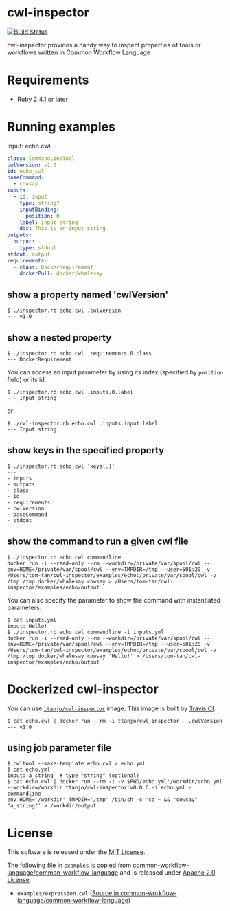 # cwl-inspector
[![Build Status](https://travis-ci.org/tom-tan/cwl-inspector.svg?branch=master)](https://travis-ci.org/tom-tan/cwl-inspector)

cwl-inspector provides a handy way to inspect properties of tools or workflows written in Common Workflow Language

# Requirements
- Ruby 2.4.1 or later

# Running examples

Input: echo.cwl
```yaml
class: CommandLineTool
cwlVersion: v1.0
id: echo_cwl
baseCommand:
  - cowsay
inputs:
  - id: input
    type: string?
    inputBinding:
      position: 0
    label: Input string
    doc: This is an input string
outputs:
  output:
    type: stdout
stdout: output
requirements:
  - class: DockerRequirement
    dockerPull: docker/whalesay
```

## show a property named 'cwlVersion'
```console
$ ./inspector.rb echo.cwl .cwlVersion
--- v1.0
```

## show a nested property
```console
$ ./inspector.rb echo.cwl .requirements.0.class
--- DockerRequirement
```

You can access an input parameter by using its index (specified by `position` field) or its id.

```console
$ ./inspector.rb echo.cwl .inputs.0.label
--- Input string
```

or

```console
$ ./cwl-inspector.rb echo.cwl .inputs.input.label
--- Input string
```

## show keys in the specified property
```console
$ ./inspector.rb echo.cwl 'keys(.)'
---
- inputs
- outputs
- class
- id
- requirements
- cwlVersion
- baseCommand
- stdout
```

## show the command to run a given cwl file
```console
$ ./inspector.rb echo.cwl commandline
docker run -i --read-only --rm --workdir=/private/var/spool/cwl --env=HOME=/private/var/spool/cwl --env=TMPDIR=/tmp --user=501:20 -v /Users/tom-tan/cwl-inspector/examples/echo:/private/var/spool/cwl -v /tmp:/tmp docker/whalesay cowsay > /Users/tom-tan/cwl-inspector/examples/echo/output
```

You can also specify the parameter to show the command with instantiated parameters.
```console
$ cat inputs.yml
input: Hello!
$ ./inspector.rb echo.cwl commandline -i inputs.yml
docker run -i --read-only --rm --workdir=/private/var/spool/cwl --env=HOME=/private/var/spool/cwl --env=TMPDIR=/tmp --user=501:20 -v /Users/tom-tan/cwl-inspector/examples/echo:/private/var/spool/cwl -v /tmp:/tmp docker/whalesay cowsay 'Hello!' > /Users/tom-tan/cwl-inspector/examples/echo/output
```

# Dockerized cwl-inspector
You can use [`ttanjo/cwl-inspector`](https://hub.docker.com/r/ttanjo/cwl-inspector/) image.
This image is built by [Travis CI](https://travis-ci.org/tom-tan/cwl-inspector).

```console
$ cat echo.cwl | docker run --rm -i ttanjo/cwl-inspector - .cwlVersion
--- v1.0
```

## using job parameter file

```console
$ cwltool --make-template echo.cwl > echo.yml
$ cat echo.yml
input: a_string  # type "string" (optional)
$ cat echo.cwl | docker run --rm -i -v $PWD/echo.yml:/workdir/echo.yml --workdir=/workdir ttanjo/cwl-inspector:v0.0.6 -i echo.yml - commandline
env HOME='/workdir' TMPDIR='/tmp' /bin/sh -c 'cd ~ && "cowsay" "a_string"' > /workdir/output
```



# License
This software is released under the [MIT License](https://github.com/tom-tan/cwl-inspector/blob/master/LICENSE).

The following file in `examples` is copied from [common-workflow-language/common-workflow-language](https://github.com/common-workflow-language/common-workflow-language) and is released under [Apache 2.0 License](https://github.com/common-workflow-language/common-workflow-language/blob/master/LICENSE.txt).
- `examples/expression.cwl` ([Source in common-workflow-language/common-workflow-language](https://github.com/common-workflow-language/common-workflow-language/blob/master/v1.0/examples/expression.cwl))
